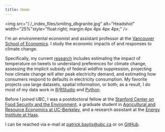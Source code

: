 ```yaml
---
title: Home
---
```


<img src="/./_index_files/smiling_dbgranite.jpg" alt="Headshot" width="25%"style="float:right; margin:4px 4px 4px 4px;" />

I'm an environmental economist and assistant professor at the [Vancouver School of Economics](http://economics.ubc.ca/). I study the economic impacts of and responses to climate change.

Specifically, my current [research](/research/) includes estimating the impact of temperature on tweets to understand preferences for climate change, assessing the implicit subsidy of federal wildfire suppression, projecting how climate change will alter peak electricity demand, and estimating how consumers respond to defaults in electricity consumption. My favorite projects use large datasets, spatial information, or both; as a result, I do most of my data work in [R](https://www.r-project.org)/[RStudio](https://www.rstudio.com) and [Python](https://www.python.org).

Before I joined UBC, I was a postdoctoral fellow at the [Stanford Center on Food Security and the Environment](http://fse.fsi.stanford.edu/), a graduate student in [Agricultural and Resource Economics at UC-Berkeley](http://areweb.berkeley.edu), and a research assistant at the [Energy Institute at Haas](https://ei.haas.berkeley.edu).

I can be reached via e-mail at <a href="mailto:patrick.baylis@ubc.ca">patrick.baylis@ubc.ca</a> or on [GitHub](https://github.com/pbaylis).
